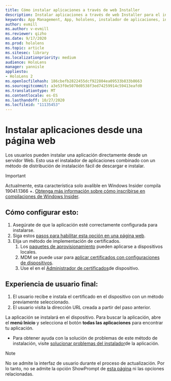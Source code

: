 ```yaml
---
title: Cómo instalar aplicaciones a través de web Installer
description: Instalar aplicaciones a través de web Installer para el instalador de aplicaciones
keywords: App Management, App, hololens, instalador de aplicaciones, instalación Web
author: evmill
ms.author: v-evmill
ms.reviewer: qizho
ms.date: 9/17/2020
ms.prod: hololens
ms.topic: article
ms.sitesec: library
ms.localizationpriority: medium
audience: HoloLens
manager: yannisle
appliesto:
- HoloLens 2
ms.openlocfilehash: 186cbefb2822455dcf922804ea09533b833b8663
ms.sourcegitcommit: a3e53f0e5070d0538f3ed74259914c59413eafd0
ms.translationtype: MT
ms.contentlocale: es-ES
ms.lasthandoff: 10/27/2020
ms.locfileid: "11135453"
---
```

# Instalar aplicaciones desde una página web

Los usuarios pueden instalar una aplicación directamente desde un servidor Web. Esto usa el instalador de aplicaciones combinado con un método de distribución de instalación fácil de descargar e instalar. 

> [!IMPORTANT]
> Actualmente, esta característica solo avalible en Windows Insider compila 19041.1366 +. [Obtenga más información sobre cómo inscribirse en compilaciones de Windows Insider](hololens-insider.md).

## Cómo configurar esto:
1.  Asegúrate de que la aplicación esté correctamente configurada para instalarse.
1.  Siga estos [pasos para habilitar esta opción en una página web](https://docs.microsoft.com/windows/msix/app-installer/installing-windows10-apps-web#how-to-enable-this-on-a-webpage). 
1.  Elija un método de implementación de certificados. 
    1.  Los [paquetes de aprovisionamiento](hololens-provisioning.md) pueden aplicarse a dispositivos locales.
    1.  MDM se puede usar para [aplicar certificados con configuraciones de dispositivos](https://docs.microsoft.com/mem/intune/protect/certificates-configure).
    1.  Use el en el [Administrador de certificados](hololens-insider.md#certificate-manager)de dispositivo. 

## Experiencia de usuario final:
1.  El usuario recibe e instala el certificado en el dispositivo con un método previamente seleccionado. 
1.  El usuario visita la dirección URL creada a partir del paso anterior.

La aplicación se instalará en el dispositivo. Para buscar la aplicación, abre el **menú Inicio** y selecciona el botón **todas las aplicaciones** para encontrar tu aplicación. 

-   Para obtener ayuda con la solución de problemas de este método de instalación, visite [solucionar problemas del instalador](https://docs.microsoft.com/windows/msix/app-installer/troubleshoot-appinstaller-issues)de la aplicación. 

> [!NOTE]
> No se admite la interfaz de usuario durante el proceso de actualización. Por lo tanto, no se admite la opción ShowPrompt de [esta página](https://docs.microsoft.com/windows/msix/app-installer/update-settings) ni las opciones relacionadas.
